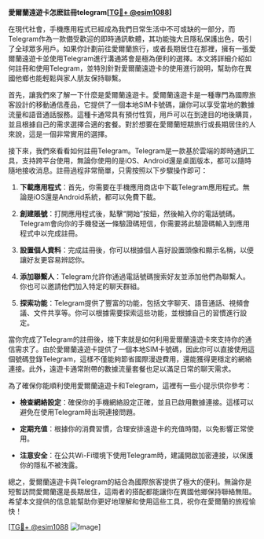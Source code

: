 **愛爾蘭遠遊卡怎麽註冊telegram[[TG💪+ @esim1088](https://t.me/s/esim1088)]**

在現代社會，手機應用程式已經成為我們日常生活中不可或缺的一部分，而Telegram作為一款備受歡迎的即時通訊軟體，其功能強大且隱私保護出色，吸引了全球眾多用戶。如果你計劃前往愛爾蘭旅行，或者長期居住在那裡，擁有一張愛爾蘭遠遊卡並使用Telegram進行溝通將會是極為便利的選擇。本文將詳細介紹如何註冊和使用Telegram，並特別針對愛爾蘭遠遊卡的使用進行說明，幫助你在異國他鄉也能輕鬆與家人朋友保持聯繫。

首先，讓我們來了解一下什麼是愛爾蘭遠遊卡。愛爾蘭遠遊卡是一種專門為國際旅客設計的移動通信產品，它提供了一個本地SIM卡號碼，讓你可以享受當地的數據流量和語音通話服務。這種卡通常具有預付性質，用戶可以在到達目的地後購買，並且根據自己的需求選擇合適的套餐。對於想要在愛爾蘭短期旅行或長期居住的人來說，這是一個非常實用的選擇。

接下來，我們來看看如何註冊Telegram。Telegram是一款基於雲端的即時通訊工具，支持跨平台使用，無論你使用的是iOS、Android還是桌面版本，都可以隨時隨地接收消息。註冊過程非常簡單，只需按照以下步驟操作即可：

1. **下載應用程式**：首先，你需要在手機應用商店中下載Telegram應用程式。無論是iOS還是Android系統，都可以免費下載。

2. **創建賬號**：打開應用程式後，點擊“開始”按鈕，然後輸入你的電話號碼。Telegram會向你的手機發送一條驗證碼短信，你需要將此驗證碼輸入到應用程式中以完成註冊。

3. **設置個人資料**：完成註冊後，你可以根據個人喜好設置頭像和顯示名稱，以便讓好友更容易辨認你。

4. **添加聯繫人**：Telegram允許你通過電話號碼搜索好友並添加他們為聯繫人。你也可以邀請他們加入特定的聊天群組。

5. **探索功能**：Telegram提供了豐富的功能，包括文字聊天、語音通話、視頻會議、文件共享等。你可以根據需要探索這些功能，並根據自己的習慣進行設定。

當你完成了Telegram的註冊後，接下來就是如何利用愛爾蘭遠遊卡來支持你的通信需求了。由於愛爾蘭遠遊卡提供了一個本地SIM卡號碼，因此你可以直接使用這個號碼登錄Telegram，這樣不僅能夠節省國際漫遊費用，還能獲得更穩定的網絡連接。此外，遠遊卡通常附帶的數據流量套餐也足以滿足日常的聊天需求。

為了確保你能順利使用愛爾蘭遠遊卡和Telegram，這裡有一些小提示供你參考：

- **檢查網絡設定**：確保你的手機網絡設定正確，並且已啟用數據連接。這樣可以避免在使用Telegram時出現連接問題。
  
- **定期充值**：根據你的消費習慣，合理安排遠遊卡的充值時間，以免影響正常使用。

- **注意安全**：在公共Wi-Fi環境下使用Telegram時，建議開啟加密連接，以保護你的隱私不被洩露。

總之，愛爾蘭遠遊卡與Telegram的結合為國際旅客提供了極大的便利。無論你是短暫訪問愛爾蘭還是長期居住，這兩者的搭配都能讓你在異國他鄉保持聯絡無阻。希望本文提供的信息能幫助你更好地理解和使用這些工具，祝你在愛爾蘭的旅程愉快！

[[TG💪+ @esim1088](https://t.me/s/esim1088) ![Image](https://i.postimg.cc/4NQfJmqS/Snipaste-2025-05-13-00-14-12.png)]